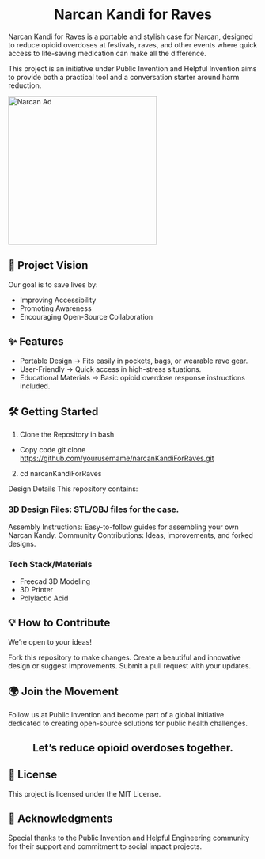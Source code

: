 <h1 align=center>Narcan Kandi for Raves</h1>

Narcan Kandi for Raves is a portable and stylish case for Narcan, designed to reduce opioid overdoses at festivals, raves, and other events where quick access to life-saving medication can make all the difference. 

<p>This project is an initiative under Public Invention and Helpful Invention aims to provide both a practical tool and a conversation starter around harm reduction.</p>

<img src="https://github.com/user-attachments/assets/faef2342-34d8-4ba7-a665-d0a47c23941e" alt="Narcan Ad" width="300" height="300">

## 🚀 Project Vision
Our goal is to save lives by:
- Improving Accessibility 
- Promoting Awareness 
- Encouraging Open-Source Collaboration 

## ✨ Features
- Portable Design -> Fits easily in pockets, bags, or wearable rave gear.
- User-Friendly -> Quick access in high-stress situations.
- Educational Materials -> Basic opioid overdose response instructions included.

## 🛠️ Getting Started
1. Clone the Repository in bash
- Copy code git clone https://github.com/yourusername/narcanKandiForRaves.git  
2. cd narcanKandiForRaves 

Design Details
This repository contains:

### 3D Design Files: STL/OBJ files for the case.
Assembly Instructions: Easy-to-follow guides for assembling your own Narcan Kandy.
Community Contributions: Ideas, improvements, and forked designs.

### Tech Stack/Materials
- Freecad 3D Modeling
- 3D Printer
- Polylactic Acid

## 💡 How to Contribute
We’re open to your ideas!

Fork this repository to make changes.
Create a beautiful and innovative design or suggest improvements.
Submit a pull request with your updates.

## 🌍 Join the Movement
Follow us at Public Invention and become part of a global initiative dedicated to creating open-source solutions for public health challenges.

<h2 align=center>Let’s reduce opioid overdoses together.</h2>


## 📄 License
This project is licensed under the MIT License.

## 🙌 Acknowledgments
Special thanks to the Public Invention and Helpful Engineering community for their support and commitment to social impact projects.
